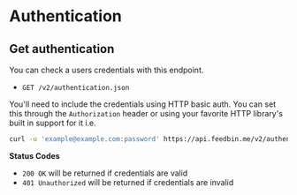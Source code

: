 Authentication
==============

Get authentication
------------------

You can check a users credentials with this endpoint.

- `GET /v2/authentication.json`

You'll need to include the credentials using HTTP basic auth. You can set this through the `Authorization` header or using your favorite HTTP library's built in support for it i.e.

```bash
curl -u 'example@example.com:password' https://api.feedbin.me/v2/authentication.json
```

**Status Codes**

- `200 OK` will be returned if credentials are valid
- `401 Unauthorized` will be returned  if credentials are invalid
